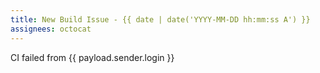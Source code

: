 ```yaml
---
title: New Build Issue - {{ date | date('YYYY-MM-DD hh:mm:ss A') }}
assignees: octocat
---
```

CI failed from {{ payload.sender.login }}